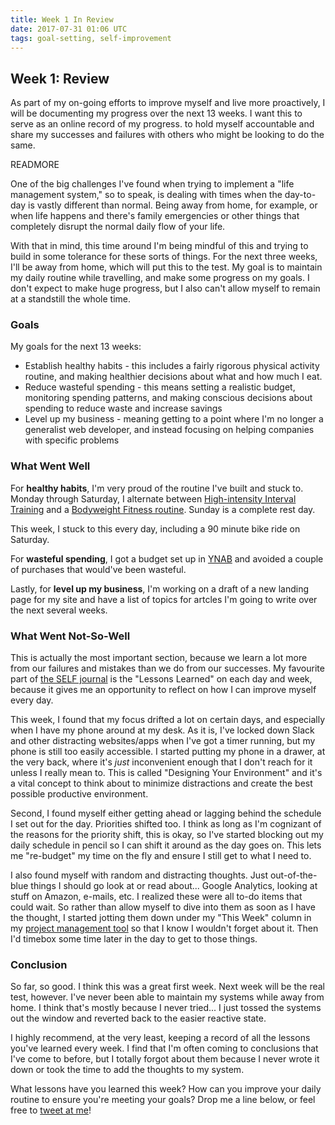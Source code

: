 ```yaml
---
title: Week 1 In Review
date: 2017-07-31 01:06 UTC
tags: goal-setting, self-improvement
---
```


## Week 1: Review

As part of my on-going efforts to improve myself and live more proactively, I will be documenting my progress over the next 13 weeks. I want this to serve as an online record of my progress. to hold myself accountable and share my successes and failures with others who might be looking to do the same.

READMORE

One of the big challenges I've found when trying to implement a "life management system," so to speak, is dealing with times when the day-to-day is vastly different than normal. Being away from home, for example, or when life happens and there's family emergencies or other things that completely disrupt the normal daily flow of your life.

With that in mind, this time around I'm being mindful of this and trying to build in some tolerance for these sorts of things. For the next three weeks, I'll be away from home, which will put this to the test. My goal is to maintain my daily routine while travelling, and make some progress on my goals. I don't expect to make huge progress, but I also can't allow myself to remain at a standstill the whole time.

### Goals

My goals for the next 13 weeks:

* Establish healthy habits - this includes a fairly rigorous physical activity routine, and making healthier decisions about what and how much I eat.
* Reduce wasteful spending - this means setting a realistic budget, monitoring spending patterns, and making conscious decisions about spending to reduce waste and increase savings
* Level up my business - meaning getting to a point where I'm no longer a generalist web developer, and instead focusing on helping companies with specific problems

### What Went Well

For **healthy habits**, I'm very proud of the routine I've built and stuck to. Monday through Saturday, I alternate between [High-intensity Interval Training](https://www.bodybuilding.com/content/ultimate-8-week-hiit-for-fat-burning-program.html) and a [Bodyweight Fitness routine](http://www.startbodyweight.com/p/start-bodyweight-basic-routine.html). Sunday is a complete rest day.

This week, I stuck to this every day, including a 90 minute bike ride on Saturday.

For **wasteful spending**, I got a budget set up in [YNAB](https://www.youneedabudget.com/) and avoided a couple of purchases that would've been wasteful. 

Lastly, for **level up my business**, I'm working on a draft of a new landing page for my site and have a list of topics for artcles I'm going to write over the next several weeks.

### What Went Not-So-Well

This is actually the most important section, because we learn a lot more from our failures and mistakes than we do from our successes. My favourite part of [the SELF journal](http://bestself.co) is the "Lessons Learned" on each day and week, because it gives me an opportunity to reflect on how I can improve myself every day.

This week, I found that my focus drifted a lot on certain days, and especially when I have my phone around at my desk. As it is, I've locked down Slack and other distracting websites/apps when I've got a timer running, but my phone is still too easily accessible. I started putting my phone in a drawer, at the very back, where it's *just* inconvenient enough that I don't reach for it unless I really mean to. This is called "Designing Your Environment" and it's a vital concept to think about to minimize distractions and create the best possible productive environment.

Second, I found myself either getting ahead or lagging behind the schedule I set out for the day. Priorities shifted too. I think as long as I'm cognizant of the reasons for the priority shift, this is okay, so I've started blocking out my daily schedule in pencil so I can shift it around as the day goes on. This lets me "re-budget" my time on the fly and ensure I still get to what I need to.

I also found myself with random and distracting thoughts. Just out-of-the-blue things I should go look at or read about... Google Analytics, looking at stuff on Amazon, e-mails, etc. I realized these were all to-do items that could wait. So rather than allow myself to dive into them as soon as I have the thought, I started jotting them down under my "This Week" column in my [project management tool](http://kanbanflow.com) so that I know I wouldn't forget about it. Then I'd timebox some time later in the day to get to those things.

### Conclusion

So far, so good. I think this was a great first week. Next week will be the real test, however. I've never been able to maintain my systems while away from home. I think that's mostly because I never tried... I just tossed the systems out the window and reverted back to the easier reactive state.


I highly recommend, at the very least, keeping a record of all the lessons you've learned every week. I find that I'm often coming to conclusions that I've come to before, but I totally forgot about them because I never wrote it down or took the time to add the thoughts to my system.

What lessons have you learned this week? How can you improve your daily routine to ensure you're meeting your goals? Drop me a line below, or feel free to [tweet at me](https://twitter.com/DaveDevelops)!

